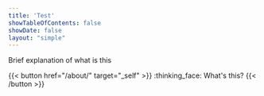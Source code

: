 ```yaml
---
title: 'Test'
showTableOfContents: false
showDate: false
layout: "simple"
---
```


Brief explanation of what is this

{{< button href="/about/" target="_self" >}}
:thinking_face: What's this?
{{< /button >}}